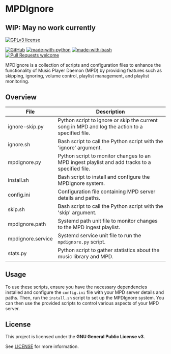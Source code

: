 # MPDIgnore
## WIP: May no work currently

[![GPLv3 license](https://img.shields.io/badge/License-GPLv3-blue.svg)](http://perso.crans.org/besson/LICENSE.html)

[![GitHub](https://badgen.net/badge/icon/github?icon=github&label)](https://github.com)
[![made-with-python](https://img.shields.io/badge/Made%20with-Python-1f425f.svg)](https://www.python.org/)
[![made-with-bash](https://img.shields.io/badge/Made%20with-Bash-1f425f.svg)](https://www.gnu.org/software/bash/)
[![Pull Requests welcome](https://img.shields.io/badge/PRs-welcome-ff69b4.svg?style=flat-square)](https://github.com/bonelifer/mpd-scripts/issues?q=is%3Aissue+is%3Aopen+label%3A%22help+wanted%22)

MPDIgnore is a collection of scripts and configuration files to enhance the functionality of Music Player Daemon (MPD) by providing features such as skipping, ignoring, volume control, playlist management, and playlist monitoring.

## Overview

| File                       | Description                                                                                     |
|----------------------------|-------------------------------------------------------------------------------------------------|
| ignore-skip.py | Python script to ignore or skip the current song in MPD and log the action to a specified file. |
| ignore.sh | Bash script to call the Python script with the 'ignore' argument.                               |
| mpdignore.py | Python script to monitor changes to an MPD ingest playlist and add tracks to a specified file.   |
| install.sh | Bash script to install and configure the MPDIgnore system.                                        |
| config.ini | Configuration file containing MPD server details and paths.                                       |
| skip.sh | Bash script to call the Python script with the 'skip' argument.                                    |
| mpdignore.path | Systemd path unit file to monitor changes to the MPD ingest playlist.                             |
| mpdignore.service | Systemd service unit file to run the `mpdignore.py` script.                                       |
| stats.py | Python script to gather statistics about the music library and MPD.                                 |

## Usage

To use these scripts, ensure you have the necessary dependencies installed and configure the `config.ini` file with your MPD server details and paths. Then, run the `install.sh` script to set up the MPDIgnore system. You can then use the provided scripts to control various aspects of your MPD server.

## License

This project is licensed under the **GNU General Public License v3**.

See [LICENSE](LICENSE) for more information.
